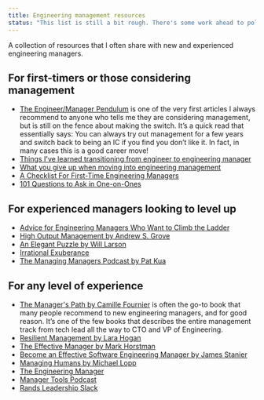 ```yaml
---
title: Engineering management resources
status: "This list is still a bit rough. There's some work ahead to polish and provide better descriptions of each resource, but I'm publishing it for now anyway."
---
```


A collection of resources that I often share with new and experienced engineering managers.

## For first-timers or those considering management
- [The Engineer/Manager Pendulum](https://charity.wtf/2017/05/11/the-engineer-manager-pendulum/) is one of the very first articles I always recommend to anyone who tells me they are considering management, but is still on the fence about making the switch. It’s a quick read that essentially says: You can always try out management for a few years and switch back to being an IC if you find you don’t like it. In fact, in many cases this is a good career move!
- [Things I've learned transitioning from engineer to engineering manager](https://blog.pragmaticengineer.com/things-ive-learned-transitioning-from-engineer-to-engineering-manager/)
- [What you give up when moving into engineering management](https://stackoverflow.blog/2022/02/23/what-you-give-up-when-moving-into-engineering-management/)
- [A Checklist For First-Time Engineering Managers](https://blog.pragmaticengineer.com/checklist-for-first-time-managers/)
- [101 Questions to Ask in One-on-Ones](https://jasonevanish.com/2014/05/29/101-questions-to-ask-in-1-on-1s/)

## For experienced managers looking to level up
- [Advice for Engineering Managers Who Want to Climb the Ladder](https://charity.wtf/2022/06/13/advice-for-engineering-managers-who-want-to-climb-the-ladder/)
- [High Output Management by Andrew S. Grove](https://bookshop.org/a/106240/9780679762881)
- [An Elegant Puzzle by Will Larson](https://bookshop.org/a/106240/9781732265189)
- [Irrational Exuberance](https://lethain.com/)
- [The Managing Managers Podcast by Pat Kua](https://managingmanagers.tech/)

## For any level of experience
- [The Manager's Path by Camille Fournier](https://bookshop.org/a/106240/9781491973899) is often the go-to book that many people recommend to new engineering managers, and for good reason. It’s one of the few books that describes the entire management track from tech lead all the way to CTO and VP of Engineering.
- [Resilient Management by Lara Hogan](https://www.amazon.com/RESILIENT-MANAGEMENT-Lara-Hogan/dp/1937557820/)
- [The Effective Manager by Mark Horstman](https://www.manager-tools.com/products/effective-manager-book-second-edition)
- [Become an Effective Software Engineering Manager by James Stanier](https://www.amazon.com/Become-Effective-Software-Engineering-Manager/dp/1680507249/)
- [Managing Humans by Michael Lopp](https://bookshop.org/a/106240/9781484271155)
- [The Engineering Manager](https://www.theengineeringmanager.com)
- [Manager Tools Podcast](https://www.manager-tools.com/podcasts)
- [Rands Leadership Slack](https://randsinrepose.com/welcome-to-rands-leadership-slack/)
